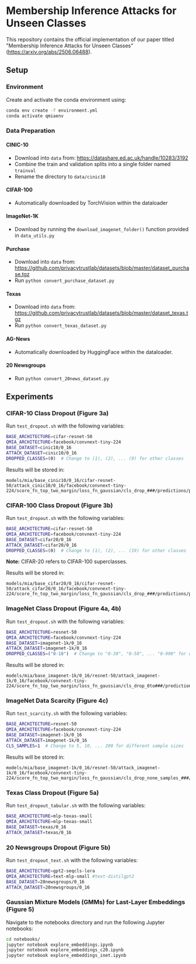 # Membership Inference Attacks for Unseen Classes

This repository contains the official implementation of our paper titled "Membership Inference Attacks for Unseen Classes" (https://arxiv.org/abs/2506.06488).

## Setup

### Environment

Create and activate the conda environment using:

```bash
conda env create -f environment.yml
conda activate qmiaenv
```

### Data Preparation

#### CINIC-10
- Download into `data` from: https://datashare.ed.ac.uk/handle/10283/3192
- Combine the train and validation splits into a single folder named `trainval`
- Rename the directory to `data/cinic10`

#### CIFAR-100
- Automatically downloaded by TorchVision within the dataloader

#### ImageNet-1K
- Download by running the `download_imagenet_folder()` function provided in `data_utils.py`

#### Purchase
- Download into `data` from: https://github.com/privacytrustlab/datasets/blob/master/dataset_purchase.tgz
- Run `python convert_purchase_dataset.py`

#### Texas
- Download into `data` from: https://github.com/privacytrustlab/datasets/blob/master/dataset_texas.tgz
- Run `python convert_texas_dataset.py`

#### AG-News
- Automatically downloaded by HuggingFace within the dataloader.

#### 20 Newsgroups
- Run `python convert_20news_dataset.py`

## Experiments

### CIFAR-10 Class Dropout (Figure 3a)

Run `test_dropout.sh` with the following variables:
```bash
BASE_ARCHITECTURE=cifar-resnet-50
QMIA_ARCHITECTURE=facebook/convnext-tiny-224
BASE_DATASET=cinic10/0_16
ATTACK_DATASET=cinic10/0_16
DROPPED_CLASSES=(0)  # Change to (1), (2), ... (9) for other classes
```

Results will be stored in:
```
models/mia/base_cinic10/0_16/cifar-resnet-50/attack_cinic10/0_16/facebook/convnext-tiny-224/score_fn_top_two_margin/loss_fn_gaussian/cls_drop_###/predictions/plots
```

### CIFAR-100 Class Dropout (Figure 3b)

Run `test_dropout.sh` with the following variables:
```bash
BASE_ARCHITECTURE=cifar-resnet-50
QMIA_ARCHITECTURE=facebook/convnext-tiny-224
BASE_DATASET=cifar20/0_16
ATTACK_DATASET=cifar20/0_16
DROPPED_CLASSES=(0)  # Change to (1), (2), ... (19) for other classes
```

**Note:** CIFAR-20 refers to CIFAR-100 superclasses.

Results will be stored in:
```
models/mia/base_cifar20/0_16/cifar-resnet-50/attack_cifar20/0_16/facebook/convnext-tiny-224/score_fn_top_two_margin/loss_fn_gaussian/cls_drop_###/predictions/plots
```

### ImageNet Class Dropout (Figure 4a, 4b)

Run `test_dropout.sh` with the following variables:
```bash
BASE_ARCHITECTURE=resnet-50
QMIA_ARCHITECTURE=facebook/convnext-tiny-224
BASE_DATASET=imagenet-1k/0_16
ATTACK_DATASET=imagenet-1k/0_16
DROPPED_CLASSES=("0-10")  # Change to "0-30", "0-50", ... "0-990" for other ranges
```

Results will be stored in:
```
models/mia/base_imagenet-1k/0_16/resnet-50/attack_imagenet-1k/0_16/facebook/convnext-tiny-224/score_fn_top_two_margin/loss_fn_gaussian/cls_drop_0to###/predictions/plots
```

### ImageNet Data Scarcity (Figure 4c)

Run `test_scarcity.sh` with the following variables:
```bash
BASE_ARCHITECTURE=resnet-50
QMIA_ARCHITECTURE=facebook/convnext-tiny-224
BASE_DATASET=imagenet-1k/0_16
ATTACK_DATASET=imagenet-1k/0_16
CLS_SAMPLES=1  # Change to 5, 10, ... 200 for different sample sizes
```

Results will be stored in:
```
models/mia/base_imagenet-1k/0_16/resnet-50/attack_imagenet-1k/0_16/facebook/convnext-tiny-224/score_fn_top_two_margin/loss_fn_gaussian/cls_drop_none_samples_###/predictions/plots
```

### Texas Class Dropout (Figure 5a)

Run `test_dropout_tabular.sh` with the following variables:
```bash
BASE_ARCHITECTURE=mlp-texas-small
QMIA_ARCHITECTURE=mlp-texas-small
BASE_DATASET=texas/0_16
ATTACK_DATASET=texas/0_16
```

### 20 Newsgroups Dropout (Figure 5b)

Run `test_dropout_text.sh` with the following variables:
```bash
BASE_ARCHITECTURE=gpt2-seqcls-lora
QMIA_ARCHITECTURE=text-mlp-small #text-distilgpt2
BASE_DATASET=20newsgroups/0_16
ATTACK_DATASET=20newsgroups/0_16
```

### Gaussian Mixture Models (GMMs) for Last-Layer Embeddings (Figure 5)

Navigate to the notebooks directory and run the following Jupyter notebooks:
```bash
cd notebooks/
jupyter notebook explore_embeddings.ipynb
jupyter notebook explore_embeddings_c20.ipynb
jupyter notebook explore_embeddings_inet.ipynb
```
